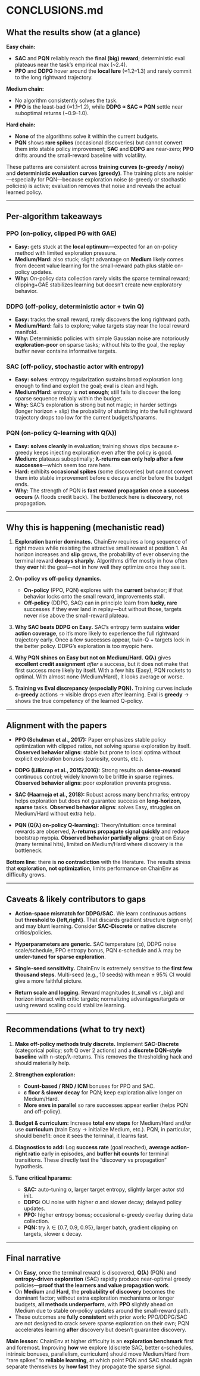 # CONCLUSIONS.md

## What the results show (at a glance)

**Easy chain:**

* **SAC** and **PQN** reliably reach the **final (big) reward**; deterministic eval plateaus near the task’s empirical max (~2.4).
* **PPO** and **DDPG** hover around the **local lure** (≈1.2–1.3) and rarely commit to the long rightward trajectory.

**Medium chain:**

* No algorithm consistently solves the task.
* **PPO** is the least-bad (≈1.1–1.2), while **DDPG ≈ SAC ≈ PQN** settle near suboptimal returns (~0.9–1.0).

**Hard chain:**

* **None** of the algorithms solve it within the current budgets.
* **PQN** shows **rare spikes** (occasional discoveries) but cannot convert them into stable policy improvement; **SAC** and **DDPG** are near-zero; **PPO** drifts around the small-reward baseline with volatility.

These patterns are consistent across **training curves (ε-greedy / noisy)** and **deterministic evaluation curves (greedy)**. The training plots are noisier—especially for PQN—because exploration noise (ε-greedy or stochastic policies) is active; evaluation removes that noise and reveals the actual learned policy.

---

## Per-algorithm takeaways

### PPO (on-policy, clipped PG with GAE)

* **Easy:** gets stuck at the **local optimum**—expected for an on-policy method with limited exploration pressure.
* **Medium/Hard:** also stuck; slight advantage on **Medium** likely comes from decent value learning for the small-reward path plus stable on-policy updates.
* **Why:** On-policy data collection rarely visits the sparse terminal reward; clipping+GAE stabilizes learning but doesn’t create new exploratory behavior.

### DDPG (off-policy, deterministic actor + twin Q)

* **Easy:** tracks the small reward, rarely discovers the long rightward path.
* **Medium/Hard:** fails to explore; value targets stay near the local reward manifold.
* **Why:** Deterministic policies with simple Gaussian noise are notoriously **exploration-poor** on sparse tasks; without hits to the goal, the replay buffer never contains informative targets.

### SAC (off-policy, stochastic actor with entropy)

* **Easy:** **solves**: entropy regularization sustains broad exploration long enough to find and exploit the goal; eval is clean and high.
* **Medium/Hard:** entropy is **not enough**; still fails to discover the long sparse sequence reliably within the budget.
* **Why:** SAC’s exploration is strong but not magic; in harder settings (longer horizon + slip) the probability of stumbling into the full rightward trajectory drops too low for the current budgets/hparams.

### PQN (on-policy Q-learning with **Q(λ)**)

* **Easy:** **solves cleanly** in evaluation; training shows dips because ε-greedy keeps injecting exploration even after the policy is good.
* **Medium:** plateaus suboptimally; **λ-returns can only help after a few successes**—which seem too rare here.
* **Hard:** exhibits **occasional spikes** (some discoveries) but cannot convert them into stable improvement before ε decays and/or before the budget ends.
* **Why:** The strength of PQN is **fast reward propagation once a success occurs** (λ floods credit back). The bottleneck here is **discovery**, not propagation.

---

## Why this is happening (mechanistic read)

1. **Exploration barrier dominates.**
   ChainEnv requires a long sequence of right moves while resisting the attractive small reward at position 1. As horizon increases and **slip** grows, the probability of ever observing the terminal reward **decays sharply**. Algorithms differ mostly in how often they **ever** hit the goal—not in how well they optimize once they see it.

2. **On-policy vs off-policy dynamics.**

   * **On-policy** (PPO, PQN) explores with the **current** behavior; if that behavior locks onto the small reward, improvements stall.
   * **Off-policy** (DDPG, SAC) can in principle learn from **lucky, rare** successes if they ever land in replay—but without those, targets never rise above the small-reward plateau.

3. **Why SAC beats DDPG on Easy.**
   SAC’s entropy term sustains **wider action coverage**, so it’s more likely to experience the full rightward trajectory early. Once a few successes appear, twin-Q + targets lock in the better policy. DDPG’s exploration is too myopic here.

4. **Why PQN shines on Easy but not on Medium/Hard.**
   **Q(λ)** gives **excellent credit assignment** *after* a success, but it does not make that first success more likely by itself. With a few hits (Easy), PQN rockets to optimal. With almost none (Medium/Hard), it looks average or worse.

5. **Training vs Eval discrepancy (especially PQN).**
   Training curves include **ε-greedy** actions → visible drops even after learning. Eval is **greedy** → shows the true competency of the learned Q-policy.

---

## Alignment with the papers

* **PPO (Schulman et al., 2017):**
  Paper emphasizes stable policy optimization with clipped ratios, not solving sparse exploration by itself. **Observed behavior aligns**: stable but prone to local optima without explicit exploration bonuses (curiosity, counts, etc.).

* **DDPG (Lillicrap et al., 2015/2016):**
  Strong results on **dense-reward** continuous control; widely known to be brittle in sparse regimes. **Observed behavior aligns**: poor exploration prevents progress.

* **SAC (Haarnoja et al., 2018):**
  Robust across many benchmarks; entropy helps exploration but does not guarantee success on **long-horizon, sparse** tasks. **Observed behavior aligns**: solves Easy, struggles on Medium/Hard without extra help.

* **PQN (Q(λ) on-policy Q-learning):**
  Theory/intuition: once terminal rewards are observed, **λ-returns propagate signal quickly** and reduce bootstrap myopia. **Observed behavior partially aligns**: great on Easy (many terminal hits), limited on Medium/Hard where discovery is the bottleneck.

**Bottom line:** there is **no contradiction** with the literature. The results stress that **exploration, not optimization**, limits performance on ChainEnv as difficulty grows.

---

## Caveats & likely contributors to gaps

* **Action-space mismatch for DDPG/SAC.** We learn continuous actions but **threshold to {left,right}**. That discards gradient structure (sign only) and may blunt learning. Consider **SAC-Discrete** or native discrete critics/policies.

* **Hyperparameters are generic.**
  SAC temperature (α), DDPG noise scale/schedule, PPO entropy bonus, PQN ε-schedule and λ may be **under-tuned for sparse exploration**.

* **Single-seed sensitivity.**
  ChainEnv is extremely sensitive to the **first few thousand steps**. Multi-seed (e.g., 10 seeds) with mean ± 95% CI would give a more faithful picture.

* **Return scale and logging.**
  Reward magnitudes (r_small vs r_big) and horizon interact with critic targets; normalizing advantages/targets or using reward scaling could stabilize learning.

---

## Recommendations (what to try next)

1. **Make off-policy methods truly discrete.**
   Implement **SAC-Discrete** (categorical policy; soft Q over 2 actions) and a **discrete DQN-style baseline** with n-step/λ-returns. This removes the thresholding hack and should materially help.

2. **Strengthen exploration:**

   * **Count-based / RND / ICM** bonuses for PPO and SAC.
   * **ε floor & slower decay** for PQN; keep exploration alive longer on Medium/Hard.
   * **More envs in parallel** so rare successes appear earlier (helps PQN and off-policy).

3. **Budget & curriculum:**
   Increase **total env steps** for Medium/Hard and/or use **curriculum** (train Easy → initialize Medium, etc.). PQN, in particular, should benefit: once it sees the terminal, it learns fast.

4. **Diagnostics to add:**
   Log **success rate** (goal reached), **average action-right ratio** early in episodes, and **buffer hit counts** for terminal transitions. These directly test the “discovery vs propagation” hypothesis.

5. **Tune critical hparams:**

   * **SAC:** auto-tuning α, larger target entropy, slightly larger actor std init.
   * **DDPG:** OU noise with higher σ and slower decay; delayed policy updates.
   * **PPO:** higher entropy bonus; occasional ε-greedy overlay during data collection.
   * **PQN:** try λ ∈ {0.7, 0.9, 0.95}, larger batch, gradient clipping on targets, slower ε decay.

---

## Final narrative

* On **Easy**, once the terminal reward is discovered, **Q(λ)** (PQN) and **entropy-driven exploration** (SAC) rapidly produce near-optimal greedy policies—**proof that the learners and value propagation work**.
* On **Medium** and **Hard**, the **probability of discovery** becomes the dominant factor; without extra exploration mechanisms or longer budgets, **all methods underperform**, with **PPO** slightly ahead on Medium due to stable on-policy updates around the small-reward path.
* These outcomes are **fully consistent** with prior work: PPO/DDPG/SAC are not designed to crack severe sparse exploration on their own; PQN accelerates learning **after** discovery but doesn’t guarantee discovery.

**Main lesson:** ChainEnv at higher difficulty is an **exploration benchmark** first and foremost. Improving **how** we explore (discrete SAC, better ε-schedules, intrinsic bonuses, parallelism, curriculum) should move Medium/Hard from “rare spikes” to **reliable learning**, at which point PQN and SAC should again separate themselves by **how fast** they propagate the sparse signal.
